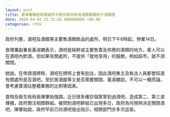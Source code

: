 ```yaml
---
layout: post
title: 食環署稱若有關處所不提供就地享用酒類服務則不須關閉
date: 2020-04-02 21:31:02.000000000 +08:00
categories: rthk
---
```


政府刊憲，酒吧及酒館等主要售酒類飲品的處所，明日下午6時起，停業14日。

食環署副署長黃淑嫻表示，酒吧是純粹或主要售賣及供應的酒類的地方，客人可以在酒吧內飲酒，但如果有關處所，不提供「就地享用」的服務，例如超市，就不須關閉。

她說，在申請酒牌時，酒吧在牌照上會有批註，因此酒吧東主及執法人員都會知道有關處所是否酒吧。至於居酒屋等又是否需要關閉，黃淑嫻說，不可以一概而論，會考慮賣酒佔整體業務的比例等因素。

食物及衞生局局長陳肇始強調，近日很多確診個案曾到過酒吧，造成第二、第三波傳播，政府關注相關群組。被問到酒吧群組已出現多日，政府為何現時決定關閉酒吧，陳肇始說，政府早前已向酒吧發出指示，相關部門亦多次巡查。

